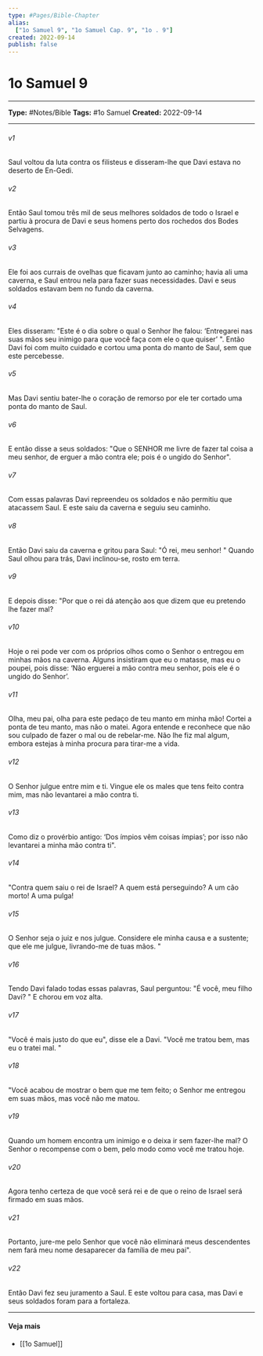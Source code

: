 ```yaml
---
type: #Pages/Bible-Chapter
alias:
  ["1o Samuel 9", "1o Samuel Cap. 9", "1o . 9"]
created: 2022-09-14
publish: false
---
```


# 1o Samuel 9

---

**Type:** #Notes/Bible
**Tags:** #1o Samuel
**Created:** 2022-09-14

---

###### v1
Saul voltou da luta contra os filisteus e disseram-lhe que Davi estava no deserto de En-Gedi.
###### v2
Então Saul tomou três mil de seus melhores soldados de todo o Israel e partiu à procura de Davi e seus homens perto dos rochedos dos Bodes Selvagens.
###### v3
Ele foi aos currais de ovelhas que ficavam junto ao caminho; havia ali uma caverna, e Saul entrou nela para fazer suas necessidades. Davi e seus soldados estavam bem no fundo da caverna.
###### v4
Eles disseram: "Este é o dia sobre o qual o Senhor lhe falou: ‘Entregarei nas suas mãos seu inimigo para que você faça com ele o que quiser’ ". Então Davi foi com muito cuidado e cortou uma ponta do manto de Saul, sem que este percebesse.
###### v5
Mas Davi sentiu bater-lhe o coração de remorso por ele ter cortado uma ponta do manto de Saul.
###### v6
E então disse a seus soldados: "Que o SENHOR me livre de fazer tal coisa a meu senhor, de erguer a mão contra ele; pois é o ungido do Senhor".
###### v7
Com essas palavras Davi repreendeu os soldados e não permitiu que atacassem Saul. E este saiu da caverna e seguiu seu caminho.
###### v8
Então Davi saiu da caverna e gritou para Saul: "Ó rei, meu senhor! " Quando Saul olhou para trás, Davi inclinou-se, rosto em terra.
###### v9
E depois disse: "Por que o rei dá atenção aos que dizem que eu pretendo lhe fazer mal?
###### v10
Hoje o rei pode ver com os próprios olhos como o Senhor o entregou em minhas mãos na caverna. Alguns insistiram que eu o matasse, mas eu o poupei, pois disse: ‘Não erguerei a mão contra meu senhor, pois ele é o ungido do Senhor’.
###### v11
Olha, meu pai, olha para este pedaço de teu manto em minha mão! Cortei a ponta de teu manto, mas não o matei. Agora entende e reconhece que não sou culpado de fazer o mal ou de rebelar-me. Não lhe fiz mal algum, embora estejas à minha procura para tirar-me a vida.
###### v12
O Senhor julgue entre mim e ti. Vingue ele os males que tens feito contra mim, mas não levantarei a mão contra ti.
###### v13
Como diz o provérbio antigo: ‘Dos ímpios vêm coisas ímpias’; por isso não levantarei a minha mão contra ti".
###### v14
"Contra quem saiu o rei de Israel? A quem está perseguindo? A um cão morto! A uma pulga!
###### v15
O Senhor seja o juiz e nos julgue. Considere ele minha causa e a sustente; que ele me julgue, livrando-me de tuas mãos. "
###### v16
Tendo Davi falado todas essas palavras, Saul perguntou: "É você, meu filho Davi? " E chorou em voz alta.
###### v17
"Você é mais justo do que eu", disse ele a Davi. "Você me tratou bem, mas eu o tratei mal. "
###### v18
"Você acabou de mostrar o bem que me tem feito; o Senhor me entregou em suas mãos, mas você não me matou.
###### v19
Quando um homem encontra um inimigo e o deixa ir sem fazer-lhe mal? O Senhor o recompense com o bem, pelo modo como você me tratou hoje.
###### v20
Agora tenho certeza de que você será rei e de que o reino de Israel será firmado em suas mãos.
###### v21
Portanto, jure-me pelo Senhor que você não eliminará meus descendentes nem fará meu nome desaparecer da família de meu pai".
###### v22
Então Davi fez seu juramento a Saul. E este voltou para casa, mas Davi e seus soldados foram para a fortaleza.


---

#### Veja mais

- [[1o Samuel]]
